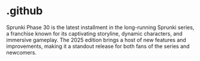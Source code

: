 # .github
Sprunki Phase 30 is the latest installment in the long-running Sprunki series, a franchise known for its captivating storyline, dynamic characters, and immersive gameplay. The 2025 edition brings a host of new features and improvements, making it a standout release for both fans of the series and newcomers.
